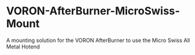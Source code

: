 # VORON-AfterBurner-MicroSwiss-Mount
A mounting solution for the VORON AfterBurner to use the Micro Swiss All Metal Hotend
